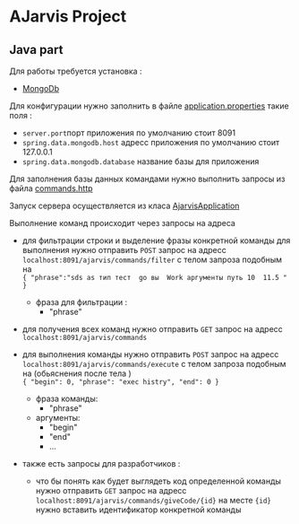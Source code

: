 # AJarvis Project
## Java part

Для работы  требуется установка :
- [MongoDb](https://www.mongodb.com/)

Для конфигурации нужно заполнить в  файле [application.properties](https://github.com/SharkSashkaBestDev/ajarvis/blob/feature/Aj-33/actions/src/main/resources/application.properties) такие поля : <br>
- `server.port`порт приложения  по умолчанию стоит 8091
- `spring.data.mongodb.host`  адресс приложения по умолчанию стоит 127.0.0.1
- `spring.data.mongodb.database` название базы для приложения

Для заполнения базы данных командами нужно выполнить запросы из файла [commands.http](https://github.com/SharkSashkaBestDev/ajarvis/blob/feature/Aj-33/actions/src/main/java/com/asoft/ajarvis/actions/enities/commands.http)  <br>


Запуск сервера осуществляется из класа [AjarvisApplication](https://github.com/SharkSashkaBestDev/ajarvis/blob/feature/Aj-33/actions/src/main/java/com/asoft/ajarvis/actions/AjarvisApplication.java)

Выполнение команд происходит через запросы на адреса 
 * для фильтрации строки и выделение фразы конкретной команды для выполнения нужно отправить 
    `POST` запрос на адресс `localhost:8091/ajarvis/commands/filter` с телом запроза подобным на  <br> 
 `{
   	"phrase":"sds as тип тест  go вы  Work аргументы путь 10  11.5 "
   }`
  
    
    - фраза для фильтрации :
        - "phrase"
    
* для получения всех команд  нужно отправить 
    `GET` запрос на адресс `localhost:8091/ajarvis/commands` 
    
* для  выполнения команды  нужно отправить 
    `POST` запрос на адресс `localhost:8091/ajarvis/commands/execute` с телом запроза подобным на (обьяснения после тела ) <br> 
 `{
      "begin": 0,
      "phrase": "exec histry",
      "end": 0
  }`
  
    
    - фраза команды:
        - "phrase"
    - аргументы:
        - "begin"
        - "end"
        - ...
       
* также есть запросы для разработчиков :<br>
    - что бы понять как будет выглядеть код определенной команды 
        нужно отправить `GET` запрос на адресс `localhost:8091/ajarvis/commands/giveCode/{id}` 
        на месте `{id}` нужно вставить идентификатор конкретной команды
        


